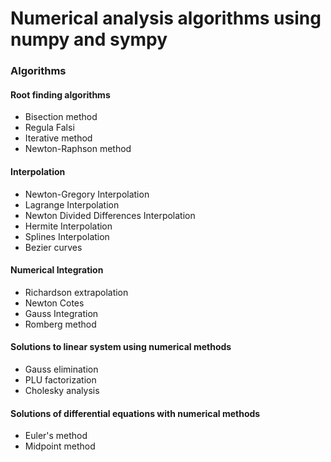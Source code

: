 # Numerical analysis algorithms using numpy and sympy
### Algorithms
#### Root finding algorithms
- Bisection method
- Regula Falsi
- Iterative method
- Newton-Raphson method
#### Interpolation
- Newton-Gregory Interpolation
- Lagrange Interpolation
- Newton Divided Differences Interpolation
- Hermite Interpolation
- Splines Interpolation
- Bezier curves
#### Numerical Integration
- Richardson extrapolation
- Newton Cotes
- Gauss Integration
- Romberg method
#### Solutions to linear system using numerical methods
- Gauss elimination
- PLU factorization
- Cholesky analysis
#### Solutions of differential equations with numerical methods
- Euler's method
- Midpoint method
